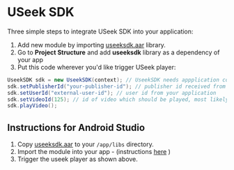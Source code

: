 USeek SDK
====

Three simple steps to integrate USeek SDK into your application:

1. Add new module by importing [useeksdk.aar](https://bitbucket.org/useek/useek-android-sdk/src/3f28df4f3669ba4e018c7686820e051bba5a2446/useeksdk.aar?at=master) library.
2. Go to **Project Structure** and add **useeksdk** library as a dependency of your app
3. Put this code wherever you'd like trigger USeek player:
```java
UseekSDK sdk = new UseekSDK(context); // UseekSDK needs appplication context to show player  
sdk.setPublisherId("your-publisher-id"); // publisher id received from USeek
sdk.setUserId("external-user-id"); // user id from your application 
sdk.setVideoId(125); // id of video which should be played, most likely received from USeek as well
sdk.playVideo();
```

## Instructions for Android Studio ##

1. Copy [useeksdk.aar](https://bitbucket.org/useek/useek-android-sdk/src/3f28df4f3669ba4e018c7686820e051bba5a2446/useeksdk.aar?at=master) to your ```/app/libs``` directory.
2. Import the module into your app - (instructions [here](http://stackoverflow.com/a/34919810/6557231) )
3. Trigger the useek player as shown above.